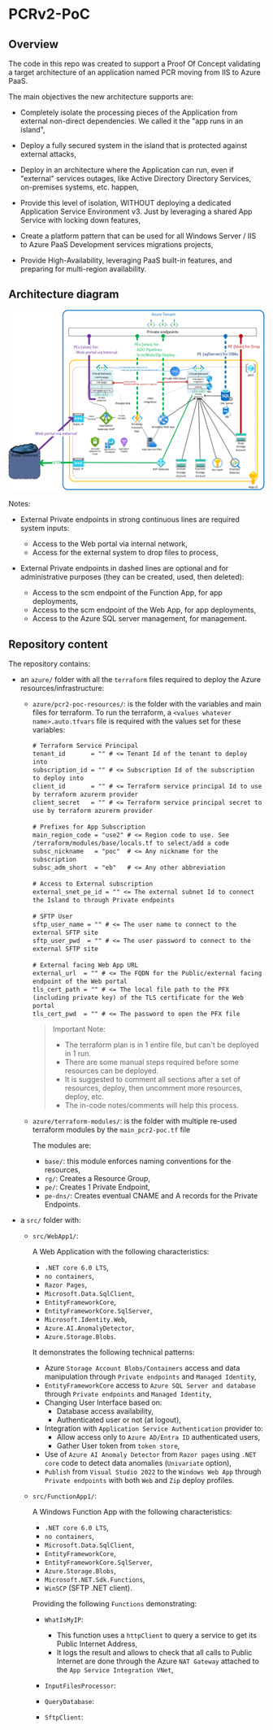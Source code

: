 # PCRv2-PoC

## Overview

The code in this repo was created to support a Proof Of Concept validating a target architecture of an application named PCR moving from IIS to Azure PaaS.

The main objectives the new architecture supports are:

- Completely isolate the processing pieces of the Application from external non-direct dependencies. We called it the "app runs in an island",

- Deploy a fully secured system in the island that is protected against external attacks,

- Deploy in an architecture where the Application can run, even if "external" services outages, like Active Directory Directory Services, on-premises systems, etc. happen,

- Provide this level of isolation, WITHOUT deploying a dedicated Application Service Environment v3. Just by leveraging a shared App Service with locking down features,

- Create a platform pattern that can be used for all Windows Server / IIS to Azure PaaS Development services migrations projects,

- Provide High-Availability, leveraging PaaS built-in features, and preparing for multi-region availability.

## Architecture diagram

![Architecture](img/PCR2_Isolated_AppSvc.png)

Notes:

- External Private endpoints in strong continuous lines are required system inputs:

  - Access to the Web portal via internal network,
  - Access for the external system to drop files to process,

- External Private endpoints in dashed lines are optional and for administrative purposes (they can be created, used, then deleted):
  - Access to the scm endpoint of the Function App, for app deployments,
  - Access to the scm endpoint of the Web App, for app deployments,
  - Access to the Azure SQL server management, for management.

## Repository content

The repository contains:

- an `azure/` folder with all the `terraform` files required to deploy the Azure resources/infrastructure:

  - `azure/pcr2-poc-resources/`: is the folder with the variables and main files for terraform. To run the terraform, a `<values whatever name>.auto.tfvars` file is required with the values set for these variables:

    ```
    # Terraform Service Principal
    tenant_id       = "" # <= Tenant Id of the tenant to deploy into
    subscription_id = "" # <= Subscription Id of the subscription to deploy into
    client_id       = "" # <= Terraform service principal Id to use by terraform azurerm provider
    client_secret   = "" # <= Terraform service principal secret to use by terraform azurerm provider

    # Prefixes for App Subscription
    main_region_code = "use2" # <= Region code to use. See /terraform/modules/base/locals.tf to select/add a code
    subsc_nickname   = "poc"  # <= Any nickname for the subscription
    subsc_adm_short  = "eb"   # <= Any other abbreviation

    # Access to External subscription
    external_snet_pe_id = "" <= The external subnet Id to connect the Island to through Private endpoints

    # SFTP User
    sftp_user_name = "" # <= The user name to connect to the external SFTP site
    sftp_user_pwd  = "" # <= The user password to connect to the external SFTP site

    # External facing Web App URL
    external_url  = "" # <= The FQDN for the Public/external facing endpoint of the Web portal
    tls_cert_path = "" # <= The local file path to the PFX (including private key) of the TLS certificate for the Web portal
    tls_cert_pwd  = "" # <= The password to open the PFX file
    ```

    > Important Note:
    > - The terraform plan is in 1 entire file, but can't be deployed in 1 run.
    > - There are some manual steps required before some resources can be deployed.
    > - It is suggested to comment all sections after a set of resources, deploy, then uncomment more resources, deploy, etc.
    > - The in-code notes/comments will help this process.

  - `azure/terraform-modules/`: is the folder with multiple re-used terraform modules by the `main_pcr2-poc.tf` file

    The modules are:
    - `base/`: this module enforces naming conventions for the resources,
    - `rg/`: Creates a Resource Group,
    - `pe/`: Creates 1 Private Endpoint,
    - `pe-dns/`: Creates eventual CNAME and A records for the Private Endpoints.

- a `src/` folder with:

  - `src/WebApp1/`:

    A Web Application with the following characteristics:
    - `.NET core 6.0 LTS`,
    - `no containers`,
    - `Razor Pages`,
    - `Microsoft.Data.SqlClient`,
    - `EntityFrameworkCore`,
    - `EntityFrameworkCore.SqlServer`,
    - `Microsoft.Identity.Web`,
    - `Azure.AI.AnomalyDetector`,
    - `Azure.Storage.Blobs`.

    It demonstrates the following technical patterns:
    - Azure `Storage Account Blobs/Containers` access and data manipulation through `Private endpoints` and `Managed Identity`,
    - `EntityFrameworkCore` access to `Azure SQL Server and database` through `Private endpoints` and `Managed Identity`,
    - Changing User Interface based on:
      - Database access availability,
      - Authenticated user or not (at logout),
    - Integration with `Application Service Authentication` provider to:
      - Allow access only to `Azure AD/Entra ID` authenticated users,
      - Gather User token from `token store`,
    - Use of `Azure AI Anomaly Detector` from `Razor pages` using `.NET core` code to detect data anomalies (`Univariate` option),
    - `Publish` from `Visual Studio 2022` to the `Windows Web App` through `Private endpoints` with both `Web` and `Zip` deploy profiles.

  - `src/FunctionApp1/`:

    A Windows Function App with the following characteristics:
    - `.NET core 6.0 LTS`,
    - `no containers`,
    - `Microsoft.Data.SqlClient`,
    - `EntityFrameworkCore`,
    - `EntityFrameworkCore.SqlServer`,
    - `Azure.Storage.Blobs`,
    - `Microsoft.NET.Sdk.Functions`,
    - `WinSCP` (SFTP .NET client).

    Providing the following `Functions` demonstrating:
    - `WhatIsMyIP`:
      - This function uses a `httpClient` to query a service to get its Public Internet Address,
      - It logs the result and allows to check that all calls to Public Internet are done through the Azure `NAT Gateway` attached to the `App Service Integration VNet`,

    - `InputFilesProcessor`:

    - `QueryDatabase`:

    - `SftpClient`:

